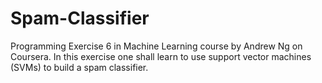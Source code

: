 Spam-Classifier
===============

Programming Exercise 6 in Machine Learning course by Andrew Ng on Coursera.  In this exercise one shall learn to use support vector machines (SVMs) to build a spam classifier.
